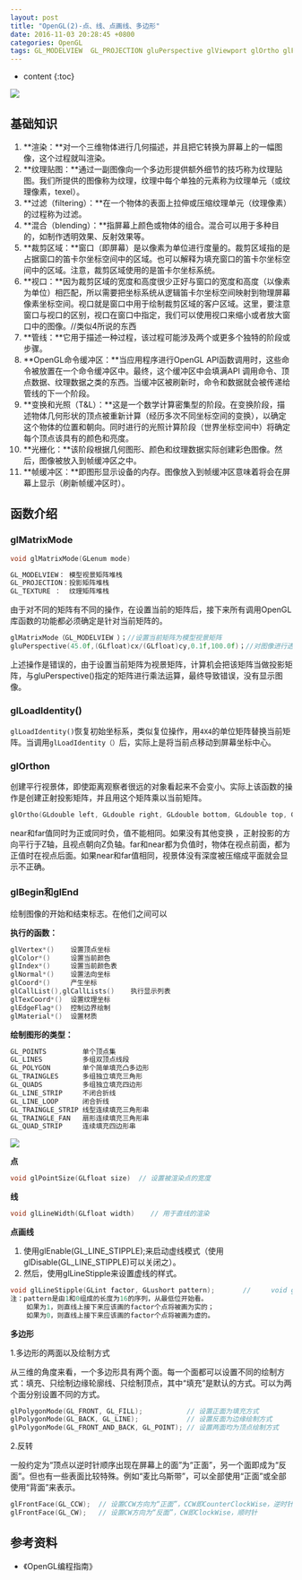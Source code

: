 ```yaml
---
layout: post
title: "OpenGL(2)-点、线、点画线、多边形"
date: 2016-11-03 20:28:45 +0800
categories: OpenGL
tags: GL_MODELVIEW  GL_PROJECTION gluPerspective glViewport glOrtho glFrustum
---
```

* content
{:toc}

![](http://i.imgur.com/eF2NgIS.jpg)








## 基础知识 ##

1. **渲染：**对一个三维物体进行几何描述，并且把它转换为屏幕上的一幅图像，这个过程就叫渲染。
2. **纹理贴图：**通过一副图像向一个多边形提供额外细节的技巧称为纹理贴图。我们所提供的图像称为纹理，纹理中每个单独的元素称为纹理单元（或纹理像素，texel）。
3. **过滤（filtering）：**在一个物体的表面上拉伸或压缩纹理单元（纹理像素）的过程称为过滤。
4. **混合（blending）：**指屏幕上颜色或物体的组合。混合可以用于多种目的，如制作透明效果、反射效果等。
5. **裁剪区域：**窗口（即屏幕）是以像素为单位进行度量的。裁剪区域指的是占据窗口的笛卡尔坐标空间中的区域。也可以解释为填充窗口的笛卡尔坐标空间中的区域。注意，裁剪区域使用的是笛卡尔坐标系统。
6. **视口：**因为裁剪区域的宽度和高度很少正好与窗口的宽度和高度（以像素为单位）相匹配，所以需要把坐标系统从逻辑笛卡尔坐标空间映射到物理屏幕像素坐标空间。视口就是窗口中用于绘制裁剪区域的客户区域。这里，要注意窗口与视口的区别，视口在窗口中指定，我们可以使用视口来缩小或者放大窗口中的图像。//类似4所说的东西
7. **管线：**它用于描述一种过程，该过程可能涉及两个或更多个独特的阶段或步骤。
8. **OpenGL命令缓冲区：**当应用程序进行OpenGL API函数调用时，这些命令被放置在一个命令缓冲区中。最终，这个缓冲区中会填满API 调用命令、顶点数据、纹理数据之类的东西。当缓冲区被刷新时，命令和数据就会被传递给管线的下一个阶段。
9. **变换和光照（T&L）：**这是一个数学计算密集型的阶段。在变换阶段，描述物体几何形状的顶点被重新计算（经历多次不同坐标空间的变换），以确定这个物体的位置和朝向。同时进行的光照计算阶段（世界坐标空间中）将确定每个顶点该具有的颜色和亮度。
10. **光栅化：**该阶段根据几何图形、颜色和纹理数据实际创建彩色图像。然后，图像被放入到帧缓冲区之中。
11. **帧缓冲区：**即图形显示设备的内存。图像放入到帧缓冲区意味着将会在屏幕上显示（刷新帧缓冲区时）。




## 函数介绍 ##


### glMatrixMode ###

```cpp
void glMatrixMode(GLenum mode)

GL_MODELVIEW： 模型视景矩阵堆栈
GL_PROJECTION：投影矩阵堆栈 
GL_TEXTURE ：  纹理矩阵堆栈

```

由于对不同的矩阵有不同的操作，在设置当前的矩阵后，接下来所有调用OpenGL库函数的功能都必须确定是针对当前矩阵的。

```cpp
glMatrixMode（GL_MODELVIEW ）；//设置当前矩阵为模型视景矩阵
gluPerspective(45.0f,(GLfloat)cx/(GLfloat)cy,0.1f,100.0f)；//对图像进行透视投影，以将三维物体显示在二维平面上
```

上述操作是错误的，由于设置当前矩阵为视景矩阵，计算机会把该矩阵当做投影矩阵，与gluPerspective()指定的矩阵进行乘法运算，最终导致错误，没有显示图像。


### glLoadIdentity() ###

`glLoadIdentity()`恢复初始坐标系，类似复位操作，用`4X4`的单位矩阵替换当前矩阵。当调用`glLoadIdentity（）`后，实际上是将当前点移动到屏幕坐标中心。



### glOrthon ###


创建平行视景体，即使距离观察者很远的对象看起来不会变小。实际上该函数的操作是创建正射投影矩阵，并且用这个矩阵乘以当前矩阵。

```cpp
glOrtho(GLdouble left, GLdouble right, GLdouble bottom, GLdouble top, GLdouble near, GLdouble far)
```

near和far值同时为正或同时负，值不能相同。如果没有其他变换 ，正射投影的方向平行于Z轴，且视点朝向Z负轴。far和near都为负值时，物体在视点前面，都为正值时在视点后面。如果near和far值相同，视景体没有深度被压缩成平面就会显示不正确。

### glBegin和glEnd ###


绘制图像的开始和结束标志。在他们之间可以

**执行的函数：**

```cpp
glVertex*()    设置顶点坐标
glColor*()     设置当前颜色
glIndex*()     设置当前颜色表
glNormal*()    设置法向坐标
glCoord*()     产生坐标
glCallList(),glCallLists()    执行显示列表
glTexCoord*()  设置纹理坐标
glEdgeFlag*()  控制边界绘制
glMaterial*()  设置材质
```

**绘制图形的类型：**

```cpp
GL_POINTS         单个顶点集
GL_LINES          多组双顶点线段
GL_POLYGON        单个简单填充凸多边形
GL_TRAINGLES      多组独立填充三角形
GL_QUADS          多组独立填充四边形
GL_LINE_STRIP     不闭合折线
GL_LINE_LOOP      闭合折线
GL_TRAINGLE_STRIP 线型连续填充三角形串
GL_TRAINGLE_FAN   扇形连续填充三角形串
GL_QUAD_STRIP     连续填充四边形串
```


![](http://i.imgur.com/JHqU9Q6.png)


**点**

```cpp
void glPointSize(GLfloat size)  // 设置被渲染点的宽度
```

**线**

```cpp
void glLineWidth(GLfloat width)    // 用于直线的渲染
```

**点画线**


1. 使用glEnable(GL_LINE_STIPPLE);来启动虚线模式（使用glDisable(GL_LINE_STIPPLE)可以关闭之）。
2. 然后，使用glLineStipple来设置虚线的样式。

```cpp
void glLineStipple(GLint factor, GLushort pattern);       //     void glLineStipple(1, 0xf00f); 
注：pattern是由1和0组成的长度为16的序列，从最低位开始看。
	如果为1，则直线上接下来应该画的factor个点将被画为实的；
	如果为0，则直线上接下来应该画的factor个点将被画为虚的。
```



**多边形**

1.多边形的两面以及绘制方式

从三维的角度来看，一个多边形具有两个面。每一个面都可以设置不同的绘制方式：填充、只绘制边缘轮廓线、只绘制顶点，其中“填充”是默认的方式。可以为两个面分别设置不同的方式。

```cpp
glPolygonMode(GL_FRONT, GL_FILL);           // 设置正面为填充方式
glPolygonMode(GL_BACK, GL_LINE);            // 设置反面为边缘绘制方式
glPolygonMode(GL_FRONT_AND_BACK, GL_POINT); // 设置两面均为顶点绘制方式
```

2.反转

一般约定为“顶点以逆时针顺序出现在屏幕上的面”为“正面”，另一个面即成为“反面”。但也有一些表面比较特殊。例如“麦比乌斯带”，可以全部使用“正面”或全部使用“背面”来表示。

```cpp
glFrontFace(GL_CCW);  // 设置CCW方向为“正面”，CCW即CounterClockWise，逆时针
glFrontFace(GL_CW);   // 设置CW方向为“反面”，CW即ClockWise，顺时针
```


## 参考资料 ##

- 《OpenGL编程指南》
















